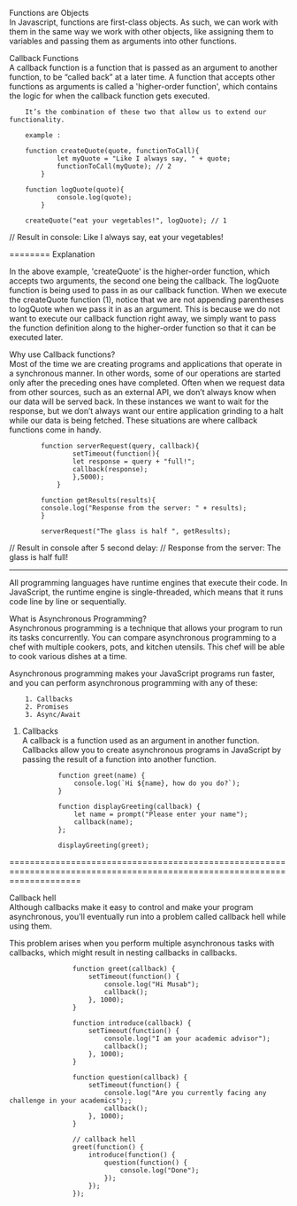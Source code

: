 Functions are Objects <br /> 
        In Javascript, functions are first-class objects. As such, we can work with them in the same way we work with other objects, like assigning them to                variables and passing them as arguments into other functions. 

Callback Functions <br />
        A callback function is a function that is passed as an argument to another function, to be “called back” at a later time. 
        A function that accepts other functions as arguments is called a 'higher-order function', which contains the logic for when the callback function gets executed. 
        
        It’s the combination of these two that allow us to extend our functionality.

        example :

        function createQuote(quote, functionToCall){ 
                let myQuote = "Like I always say, " + quote;
                functionToCall(myQuote); // 2
            }

        function logQuote(quote){
                console.log(quote);
            }

        createQuote("eat your vegetables!", logQuote); // 1

// Result in console: Like I always say, eat your vegetables!

======== Explanation <br />

In the above example, 'createQuote' is the higher-order function, which accepts two arguments, the second one being the callback. 
The logQuote function is being used to pass in as our callback function. When we execute the createQuote function (1), notice that we are not appending parentheses to logQuote when we pass it in as an argument. This is because we do not want to execute our callback function right away, we simply want to pass the function definition along to the higher-order function so that it can be executed later.



Why use Callback functions? <br />
Most of the time we are creating programs and applications that operate in a synchronous manner. In other words, some of our operations are started only after the preceding ones have completed. Often when we request data from other sources, such as an external API, we don’t always know when our data will be served back. In these instances we want to wait for the response, but we don’t always want our entire application grinding to a halt while our data is being fetched. These situations are where callback functions come in handy.


            function serverRequest(query, callback){
                    setTimeout(function(){
                    let response = query + "full!";
                    callback(response);
                    },5000);
                }

            function getResults(results){
            console.log("Response from the server: " + results);
            }

            serverRequest("The glass is half ", getResults);

// Result in console after 5 second delay:
// Response from the server: The glass is half full!


----------------------------------------------------------------------------------------------------------------------

All programming languages have runtime engines that execute their code. In JavaScript, the runtime engine is single-threaded, which means that it runs code line by line or sequentially.

What is Asynchronous Programming? <br />
Asynchronous programming is a technique that allows your program to run its tasks concurrently. You can compare asynchronous programming to a chef with multiple cookers, pots, and kitchen utensils. This chef will be able to cook various dishes at a time.

Asynchronous programming makes your JavaScript programs run faster, and you can perform asynchronous programming with any of these:

        1. Callbacks
        2. Promises
        3. Async/Await


1. Callbacks <br />
A callback is a function used as an argument in another function. Callbacks allow you to create asynchronous programs in JavaScript by passing the result of a function into another function.


                function greet(name) {
                    console.log(`Hi ${name}, how do you do?`);
                }

                function displayGreeting(callback) {
                    let name = prompt("Please enter your name");
                    callback(name);
                };

                displayGreeting(greet);

==========================================================================================================================

Callback hell <br />
Although callbacks make it easy to control and make your program asynchronous, you'll eventually run into a problem called callback hell while using them.

This problem arises when you perform multiple asynchronous tasks with callbacks, which might result in nesting callbacks in callbacks.


                    function greet(callback) {
                        setTimeout(function() {
                            console.log("Hi Musab");
                            callback();
                        }, 1000);
                    }

                    function introduce(callback) {
                        setTimeout(function() {
                            console.log("I am your academic advisor");
                            callback();
                        }, 1000);
                    }

                    function question(callback) {
                        setTimeout(function() {
                            console.log("Are you currently facing any challenge in your academics");;
                            callback();
                        }, 1000);
                    }

                    // callback hell
                    greet(function() {
                        introduce(function() {
                            question(function() {
                                console.log("Done");
                            });
                        });
                    });
